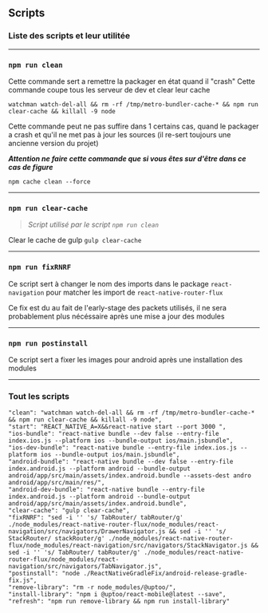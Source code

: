 ## Scripts

### Liste des scripts et leur utilitée
---
### `npm run clean`

Cette commande sert a remettre la packager en état quand il "crash"
Cette commande coupe tous les serveur de dev et clear leur cache

`watchman watch-del-all && rm -rf /tmp/metro-bundler-cache-* && npm run clear-cache && killall -9 node`

Cette commande peut ne pas suffire dans 1 certains cas, quand le packager a crash et qu'il ne met pas à jour les sources (il re-sert toujours une ancienne version du projet)

***Attention ne faire cette commande que si vous êtes sur d'être dans ce cas de figure***

`npm cache clean --force`

---

### `npm run clear-cache`
>*Script utilisé par le script `npm run clean`*

Clear le cache de gulp
`gulp clear-cache`

---
### `npm run fixRNRF`
Ce script sert à changer le nom des imports dans le package `react-navigation` pour matcher les import de `react-native-router-flux`

Ce fix est du au fait de l'early-stage des packets utilisés, il ne sera probablement plus nécéssaire après une mise a jour des modules

---
### `npm run postinstall`
Ce script sert a fixer les images pour android après une installation des modules

---
### Tout les scripts

    "clean": "watchman watch-del-all && rm -rf /tmp/metro-bundler-cache-* && npm run clear-cache && killall -9 node",
    "start": "REACT_NATIVE_A=X&&react-native start --port 3000 ",
    "ios-bundle": "react-native bundle --dev false --entry-file index.ios.js --platform ios --bundle-output ios/main.jsbundle",
    "ios-dev-bundle": "react-native bundle --entry-file index.ios.js --platform ios --bundle-output ios/main.jsbundle",
    "android-bundle": "react-native bundle --dev false --entry-file index.android.js --platform android --bundle-output android/app/src/main/assets/index.android.bundle --assets-dest andro android/app/src/main/res/",
    "android-dev-bundle": "react-native bundle --entry-file index.android.js --platform android --bundle-output android/app/src/main/assets/index.android.bundle",
    "clear-cache": "gulp clear-cache",
    "fixRNRF": "sed -i '' 's/ TabRouter/ tabRouter/g' ./node_modules/react-native-router-flux/node_modules/react-navigation/src/navigators/DrawerNavigator.js && sed -i '' 's/ StackRouter/ stackRouter/g' ./node_modules/react-native-router-flux/node_modules/react-navigation/src/navigators/StackNavigator.js && sed -i '' 's/ TabRouter/ tabRouter/g' ./node_modules/react-native-router-flux/node_modules/react-navigation/src/navigators/TabNavigator.js",
    "postinstall": "node ./ReactNativeGradleFix/android-release-gradle-fix.js",
    "remove-library": "rm -r node_modules/@uptoo/",
    "install-library": "npm i @uptoo/react-mobile@latest --save",
    "refresh": "npm run remove-library && npm run install-library"